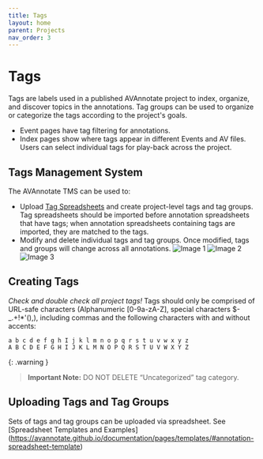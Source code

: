 ```yaml
---
title: Tags
layout: home
parent: Projects
nav_order: 3
---
```


# Tags
Tags are labels used in a published AVAnnotate project to index, organize, and discover topics in the annotations. Tag groups can be used to organize or categorize the tags according to the project's goals.
- Event pages have tag filtering for annotations.
- Index pages show where tags appear in different Events and AV files. Users can select individual tags for play-back across the project.

## Tags Management System
The AVAnnotate TMS can be used to:
- Upload [Tag Spreadsheets](https://avannotate.github.io/documentation/pages/templates/) and create project-level tags and tag groups. Tag spreadsheets should be imported before annotation spreadsheets that have tags; when annotation spreadsheets containing tags are imported, they are matched to the tags.
- Modify and delete individual tags and tag groups. Once modified, tags and groups will change across all annotations.
![Image 1](../../assets/addtagsimage1.png)
![Image 2](../../assets/addtaggroupsimage1.png)
![Image 3](../../assets/edittagimage1.png)

## Creating Tags
*Check and double check all project tags!* Tags should only be comprised of URL-safe characters (Alphanumeric [0-9a-zA-Z], special characters $-_.+!*'(),), including commas and the following characters with and without accents:

```
a b c d e f g h I j k l m n o p q r s t u v w x y z
A B C D E F G H I J K L M N O P Q R S T U V W X Y Z
```

{: .warning }
> **Important Note:** DO NOT DELETE “Uncategorized” tag category.

## Uploading Tags and Tag Groups
Sets of tags and tag groups can be uploaded via spreadsheet. See [Spreadsheet Templates and Examples] (https://avannotate.github.io/documentation/pages/templates/#annotation-spreadsheet-template) 
